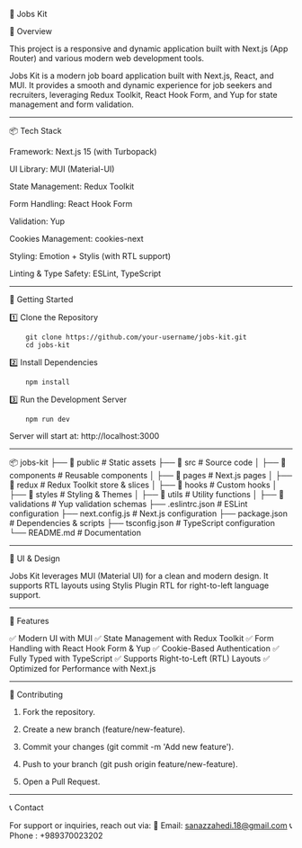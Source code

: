 
🚀 Jobs Kit

📌 Overview

This project is a responsive and dynamic application built with 
Next.js (App Router) and various modern web development tools.

Jobs Kit is a modern job board application built with Next.js, React, and MUI. It provides a smooth and dynamic experience for job seekers and recruiters, leveraging Redux Toolkit, React Hook Form, and Yup for state management and form validation.

----------------------------------------------------------------------------------------------

📦 Tech Stack

Framework: Next.js 15 (with Turbopack)

UI Library: MUI (Material-UI)

State Management: Redux Toolkit

Form Handling: React Hook Form

Validation: Yup

Cookies Management: cookies-next

Styling: Emotion + Stylis (with RTL support)

Linting & Type Safety: ESLint, TypeScript

----------------------------------------------------------------------------------------------
🚀 Getting Started

1️⃣ Clone the Repository

        git clone https://github.com/your-username/jobs-kit.git
        cd jobs-kit

2️⃣ Install Dependencies

        npm install

 3️⃣ Run the Development Server

        npm run dev

Server will start at: http://localhost:3000               

----------------------------------------------------------------------------------------------
📦 jobs-kit
├── 📂 public         # Static assets
├── 📂 src            # Source code
│   ├── 📂 components # Reusable components
│   ├── 📂 pages      # Next.js pages
│   ├── 📂 redux      # Redux Toolkit store & slices
│   ├── 📂 hooks      # Custom hooks
│   ├── 📂 styles     # Styling & Themes
│   ├── 📂 utils      # Utility functions
│   ├── 📂 validations # Yup validation schemas
├── .eslintrc.json    # ESLint configuration
├── next.config.js    # Next.js configuration
├── package.json      # Dependencies & scripts
├── tsconfig.json     # TypeScript configuration
└── README.md         # Documentation

----------------------------------------------------------------------------------------------
🎨 UI & Design

Jobs Kit leverages MUI (Material UI) for a clean and modern design. It supports RTL layouts using Stylis Plugin RTL for right-to-left language support.

----------------------------------------------------------------------------------------------
🎯 Features

✅ Modern UI with MUI
✅ State Management with Redux Toolkit
✅ Form Handling with React Hook Form & Yup
✅ Cookie-Based Authentication
✅ Fully Typed with TypeScript
✅ Supports Right-to-Left (RTL) Layouts
✅ Optimized for Performance with Next.js

----------------------------------------------------------------------------------------------
🤝 Contributing

1. Fork the repository.

2. Create a new branch (feature/new-feature).

3. Commit your changes (git commit -m 'Add new feature').

4. Push to your branch (git push origin feature/new-feature).

5. Open a Pull Request.

----------------------------------------------------------------------------------------------
📞 Contact

For support or inquiries, reach out via:
📧 Email: sanazzahedi.18@gmail.com
📞 Phone : +989370023202